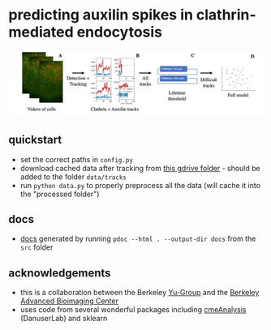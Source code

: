 # predicting auxilin spikes in clathrin-mediated endocytosis

![](reports/figs/fig_pipeline.jpg)

## quickstart
- set the correct paths in `config.py`
- download cached data after tracking from [this gdrive folder](https://drive.google.com/drive/folders/1mh2wn0KLtj90j_rfgPUGEJgMZAEl0Yi7?usp=sharing) - should be added to the folder `data/tracks`
- run `python data.py` to properly preprocess all the data (will cache it into the "processed folder")

## docs
- [docs]() generated by running `pdoc --html . --output-dir docs` from the `src` folder

## acknowledgements
- this is a collaboration between the Berkeley [Yu-Group](https://www.stat.berkeley.edu/~yugroup/) and the [Berkeley Advanced Bioimaging Center](http://abc.berkeley.edu/)
- uses code from several wonderful packages including [cmeAnalysis](https://github.com/DanuserLab/cmeAnalysis) (DanuserLab) and sklearn